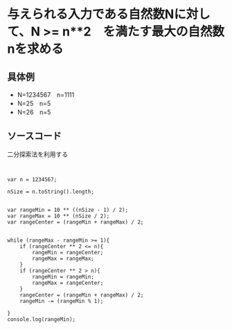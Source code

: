 # 与えられる入力である自然数Nに対して、N >= n**2　を満たす最大の自然数nを求める

## 具体例

- N=1234567　n=1111
- N=25　n=5
- N=26　n=5

## ソースコード

二分探索法を利用する

```JS


var n = 1234567;

nSize = n.toString().length;


var rangeMin = 10 ** ((nSize - 1) / 2);
var rangeMax = 10 ** (nSize / 2);
var rangeCenter = (rangeMin + rangeMax) / 2;


while (rangeMax - rangeMin >= 1){
    if (rangeCenter ** 2 <= n){
        rangeMin = rangeCenter;
        rangeMax = rangeMax;
    }
    if (rangeCenter ** 2 > n){
        rangeMin = rangeMin;
        rangeMax = rangeCenter;
    }
    rangeCenter = (rangeMin + rangeMax) / 2;
    rangeMin -= (rangeMin % 1);

}
console.log(rangeMin);

```

